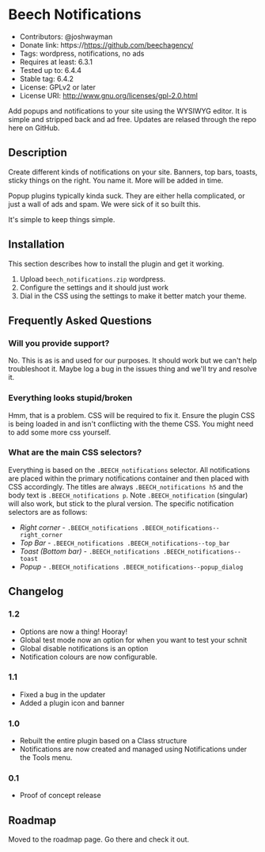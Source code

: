 # Beech Notifications

- Contributors: @joshwayman
- Donate link: https://https://github.com/beechagency/
- Tags: wordpress, notifications, no ads
- Requires at least: 6.3.1
- Tested up to: 6.4.4
- Stable tag: 6.4.2
- License: GPLv2 or later
- License URI: http://www.gnu.org/licenses/gpl-2.0.html

Add popups and notifications to your site using the WYSIWYG editor. It is simple and stripped back and ad free. Updates are relased through the repo here on GitHub.

## Description 

Create different kinds of notifications on your site. Banners, top bars, toasts, sticky things on the right. You name it. More will be added in time.

Popup plugins typically kinda suck. They are either hella complicated, or just a wall of ads and spam. We were sick of it so built this.

It's simple to keep things simple. 

## Installation

This section describes how to install the plugin and get it working.

1. Upload `beech_notifications.zip` wordpress.
2. Configure the settings and it should just work
3. Dial in the CSS using the settings to make it better match your theme.

## Frequently Asked Questions

### Will you provide support?

No. This is as is and used for our purposes. It should work but we can't help troubleshoot it. Maybe log a bug in the issues thing and we'll try and resolve it.


### Everything looks stupid/broken

Hmm, that is a problem. CSS will be required to fix it. Ensure the plugin CSS is being loaded in and isn't conflicting with the theme CSS. You might need to add some more css yourself.

### What are the main CSS selectors?

Everything is based on the `.BEECH_notifications` selector. All notifications are placed within the primary notifications container and then placed with CSS accordingly. The titles are always `.BEECH_notifications h5` and the body text is `.BEECH_notifications p`. Note `.BEECH_notification` (singular) will also work, but stick to the plural version. The specific notification selectors are as follows:

- *Right corner* - `.BEECH_notifications .BEECH_notifications--right_corner`
- *Top Bar* - `.BEECH_notifications .BEECH_notifications--top_bar`
- *Toast (Bottom bar)* - `.BEECH_notifications .BEECH_notifications--toast`
- *Popup* - `.BEECH_notifications .BEECH_notifications--popup_dialog`


## Changelog 

### 1.2
* Options are now a thing! Hooray!
* Global test mode now an option for when you want to test your schnit
* Global disable notifications is an option
* Notification colours are now configurable.

### 1.1 
* Fixed a bug in the updater
* Added a plugin icon and banner

### 1.0
* Rebuilt the entire plugin based on a Class structure
* Notifications are now created and managed using Notifications under the Tools menu.

### 0.1
* Proof of concept release

## Roadmap

Moved to the roadmap page. Go there and check it out.